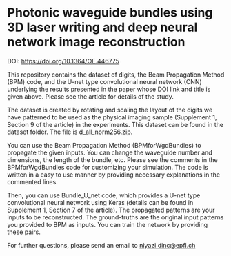 # Photonic waveguide bundles using 3D laser writing and deep neural network image reconstruction
DOI: https://doi.org/10.1364/OE.446775

This repository contains the dataset of digits, the Beam Propagation Method (BPM) code, and the U-net type convolutional neural network (CNN) underlying the results presented in
the paper whose DOI link and title is given above. Please see the article for details of the study.

The dataset is created by rotating and scaling the layout of the digits we have patterned to be used as the physical imaging sample
(Supplement 1, Section 9 of the article) in the experiments. This dataset can be found in the dataset folder. The file is d_all_norm256.zip.

You can use the Beam Propagation Method (BPMforWgdBundles) to propagate the given inputs. You can change the waveguide number and dimensions, the length of the bundle, etc. 
Please see the comments in the BPMforWgdBundles code for customizing your simulation. The code is written in a easy to use manner by providing necessary explanations
in the commented lines.

Then, you can use Bundle_U_net code, which provides a U-net type convolutional neural network using Keras (details can be found in Supplement 1, Section 7 of the article).
The propagated patterns are your inputs to be reconstructed. The ground-truths are the original input patterns you provided to BPM as inputs. You can train the network by providing these pairs.

For further questions, please send an email to niyazi.dinc@epfl.ch

